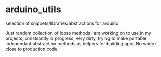 # arduino_utils
selection of snippets/libraries/abstractions for arduino

Just random collection of loose methods I am working on to use in my projects, constsantly in progress, very dirty, trying to make portable independant abstraction methods as helpers for building apps
No where close to production code
